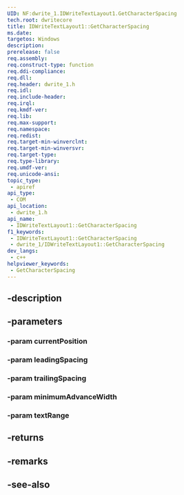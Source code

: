 ```yaml
---
UID: NF:dwrite_1.IDWriteTextLayout1.GetCharacterSpacing
tech.root: dwritecore
title: IDWriteTextLayout1::GetCharacterSpacing
ms.date: 
targetos: Windows
description: 
prerelease: false
req.assembly: 
req.construct-type: function
req.ddi-compliance: 
req.dll: 
req.header: dwrite_1.h
req.idl: 
req.include-header: 
req.irql: 
req.kmdf-ver: 
req.lib: 
req.max-support: 
req.namespace: 
req.redist: 
req.target-min-winverclnt: 
req.target-min-winversvr: 
req.target-type: 
req.type-library: 
req.umdf-ver: 
req.unicode-ansi: 
topic_type:
 - apiref
api_type:
 - COM
api_location:
 - dwrite_1.h
api_name:
 - IDWriteTextLayout1::GetCharacterSpacing
f1_keywords:
 - IDWriteTextLayout1::GetCharacterSpacing
 - dwrite_1/IDWriteTextLayout1::GetCharacterSpacing
dev_langs:
 - c++
helpviewer_keywords:
 - GetCharacterSpacing
---
```


## -description

## -parameters

### -param currentPosition

### -param leadingSpacing

### -param trailingSpacing

### -param minimumAdvanceWidth

### -param textRange

## -returns

## -remarks

## -see-also


